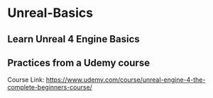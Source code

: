 # Unreal-Basics
## Learn Unreal 4 Engine Basics
## Practices from a Udemy course

Course Link: https://www.udemy.com/course/unreal-engine-4-the-complete-beginners-course/
